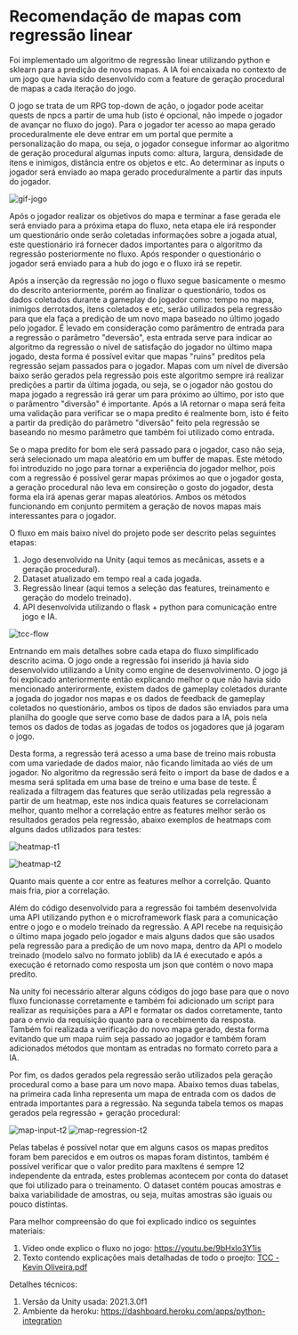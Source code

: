 # Recomendação de mapas com regressão linear
Foi implementado um algoritmo de regressão linear utilizando python e sklearn para a predição de novos mapas. A IA foi encaixada no contexto de um jogo que havia sido desenvolvido com a feature de geração procedural de mapas a cada iteração do jogo. 

O jogo se trata de um RPG top-down de ação, o jogador pode aceitar quests de npcs a partir de uma hub (isto é opcional, não impede o jogador de avançar no fluxo do jogo). Para o jogador ter acesso ao mapa gerado proceduralmente ele deve entrar em um portal que permite a personalização do mapa, ou seja, o jogador consegue informar ao algoritmo de geração procedural algumas inputs como: altura, largura, densidade de itens e inimigos, distância entre os objetos e etc. Ao determinar as inputs o jogador será enviado ao mapa gerado proceduralmente a partir das inputs do jogador.

![gif-jogo](https://user-images.githubusercontent.com/43999903/210164689-e29c5c11-802e-485a-8f54-54eda1d306ea.gif)

Após o jogador realizar os objetivos do mapa e terminar a fase gerada ele será enviado para a próxima etapa do fluxo, neta etapa ele irá responder um questionário onde serão coletadas informações sobre a jogada atual, este questionário irá fornecer dados importantes para o algoritmo da regressão posteriormente no fluxo. Após responder o questionário o jogador será enviado para a hub do jogo e o fluxo irá se repetir.

Após a inserção da regressão no jogo o fluxo segue basicamente o mesmo do descrito anteriormente, porém ao finalizar o questionário, todos os dados coletados durante a gameplay do jogador como: tempo no mapa, inimigos derrotados, itens coletados e etc, serão utilizados pela regressão para que ela faça a predição de um novo mapa baseado no último jogado pelo jogador. É levado em consideração como parâmentro de entrada para a regressão o parâmetro "deversão", esta entrada serve para indicar ao algoritmo da regressão o nível de satisfação do jogador no último mapa jogado, desta forma é possível evitar que mapas "ruins" preditos pela regressão sejam passados para o jogador. Mapas com um nível de diversão baixo serão gerados pela regressão pois este algoritmo sempre irá realizar predições a partir da última jogada, ou seja, se o jogador não gostou do mapa jogado a regressão irá gerar um para próximo ao último, por isto que o parâmentro "diversão" é importante. Após a IA retornar o mapa será feita uma validação para verificar se o mapa predito é realmente bom, isto é feito a partir da predição do parãmetro "diversão" feito pela regressão se baseando no mesmo parâmetro que também foi utilizado como entrada.

Se o mapa predito for bom ele será passado para o jogador, caso não seja, será selecionado um mapa aleatório em um buffer de mapas. Este método foi introduzido no jogo para tornar a experiência do jogador melhor, pois com a regressão é possível gerar mapas próximos ao que o jogador gosta, a geração procedural não leva em consireção o gosto do jogador, desta forma ela irá apenas gerar mapas aleatórios. Ambos os métodos funcionando em conjunto permitem a geração de novos mapas mais interessantes para o jogador.

O fluxo em mais baixo nível do projeto pode ser descrito pelas seguintes etapas:

1. Jogo desenvolvido na Unity (aqui temos as mecânicas, assets e a geração procedural).
2. Dataset atualizado em tempo real a cada jogada.
3. Regressão linear (aqui temos a seleção das features, treinamento e geração do modelo treinado).
4. API desenvolvida utilizando o flask + python para comunicação entre jogo e IA.

![tcc-flow](https://user-images.githubusercontent.com/43999903/210164850-ad41a298-f204-4c8d-a543-0b62a8c94f45.jpg)

Entrnando em mais detalhes sobre cada etapa do fluxo simplificado descrito acima. O jogo onde a regressão foi inserido já havia sido desenvolvido utilizando a Unity como engine de desenvolvimento. O jogo já foi explicado anteriormente então explicando melhor o que não havia sido mencionado anterirormente, existem dados de gameplay coletados durante a jogada do jogador nos mapas e os dados de feedback de gameplay coletados no questionário, ambos os tipos de dados são enviados para uma planilha do google que serve como base de dados para a IA, pois nela temos os dados de todas as jogadas de todos os jogadores que já jogaram o jogo. 

Desta forma, a regressão terá acesso a uma base de treino mais robusta com uma variedade de dados maior, não ficando limitada ao viés de um jogador. No algoritmo da regressão será feito o import da base de dados e a mesma será splitada em uma base de treino e uma base de teste. É realizada a filtragem das features que serão utilizadas pela regressão a partir de um heatmap, este nos indica quais features se correlacionam melhor, quanto melhor a correlação entre as features melhor serão os resultados gerados pela regressão, abaixo exemplos de heatmaps com alguns dados utilizados para testes:

![heatmap-t1](https://user-images.githubusercontent.com/43999903/210165049-915ec452-b3c8-41aa-8165-e07aeb3eb887.png)

![heatmap-t2](https://user-images.githubusercontent.com/43999903/210165056-27eaffd9-dd4a-4584-9f2b-0019b5d8f101.png)

Quanto mais quente a cor entre as features melhor a correlção. Quanto mais fria, pior a correlação.

Além do código desenvolvido para a regressão foi também desenvolvida uma API utilizando python e o microframework flask para a comunicação entre o jogo e o modelo treinado da regressão. A API recebe na requisição o último mapa jogado pelo jogador e mais alguns dados que são usados pela regressão para a predição de um novo mapa, dentro da API o modelo treinado (modelo salvo no formato joblib) da IA é executado e após a execução é retornado como resposta um json que contém o novo mapa predito.

Na unity foi necessário alterar alguns códigos do jogo base para que o novo fluxo funcionasse corretamente e também foi adicionado um script para realizar as requisições para a API e formatar os dados corretamente, tanto para o envio da requisição quanto para o recebimento da resposta. Também foi realizada a verificação do novo mapa gerado, desta forma evitando que um mapa ruim seja passado ao jogador e também foram adicionados métodos que montam as entradas no formato correto para a IA.

Por fim, os dados gerados pela regressão serão utilizados pela geração procedural como a base para um novo mapa. Abaixo temos duas tabelas, na primeira cada linha representa um mapa de entrada com os dados de entrada importantes para a regressão. Na segunda tabela temos os mapas gerados pela regressão + geração procedural:

![map-input-t2](https://user-images.githubusercontent.com/43999903/210165330-ff686442-9b37-4abc-81f9-38b8c61f378d.png)
![map-regression-t2](https://user-images.githubusercontent.com/43999903/210165333-0d94ef14-2d86-4a97-be07-9f376c3b76b1.png)

Pelas tabelas é possível notar que em alguns casos os mapas preditos foram bem parecidos e em outros os mapas foram distintos, também é possível verificar que o valor predito para maxItens é sempre 12 independente da entrada, estes problemas acontecem por conta do dataset que foi utilizado para o treinamento. O dataset contém poucas amostras e baixa variabilidade de amostras, ou seja, muitas amostras são iguais ou pouco distintas.

Para melhor compreensão do que foi explicado indico os seguintes materiais:

1. Vídeo onde explico o fluxo no jogo: https://youtu.be/9bHxlo3Y1is
2. Texto contendo explicações mais detalhadas de todo o proejto: [TCC - Kevin Oliveira.pdf](https://github.com/nivek14/Game-AI-Regression/files/10328520/TCC.-.Kevin.Oliveira.pdf)

Detalhes técnicos:

1. Versão da Unity usada: 2021.3.0f1
2. Ambiente da heroku: https://dashboard.heroku.com/apps/python-integration





